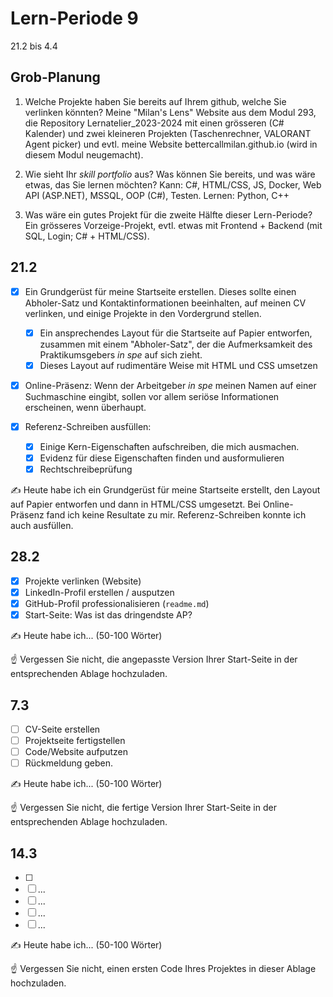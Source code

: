 # Lern-Periode 9

21.2 bis 4.4

## Grob-Planung

1. Welche Projekte haben Sie bereits auf Ihrem github, welche Sie verlinken könnten?
   Meine "Milan's Lens" Website aus dem Modul 293, die Repository Lernatelier_2023-2024 mit einen grösseren (C# Kalender) und zwei kleineren Projekten (Taschenrechner, VALORANT Agent picker) und evtl. meine Website bettercallmilan.github.io (wird in diesem Modul neugemacht).
   
2. Wie sieht Ihr *skill portfolio* aus? Was können Sie bereits, und was wäre etwas, das Sie lernen möchten?
   Kann: C#, HTML/CSS, JS, Docker, Web API (ASP.NET), MSSQL, OOP (C#), Testen.
   Lernen: Python, C++ 
   
3. Was wäre ein gutes Projekt für die zweite Hälfte dieser Lern-Periode?
   Ein grösseres Vorzeige-Projekt, evtl. etwas mit Frontend + Backend (mit SQL, Login; C# + HTML/CSS). 

## 21.2

- [x] Ein Grundgerüst für meine Startseite erstellen. Dieses sollte einen Abholer-Satz und Kontaktinformationen beeinhalten, auf meinen CV verlinken, und einige Projekte in den Vordergrund stellen.
  
  - [x] Ein ansprechendes Layout für die Startseite auf Papier entworfen, zusammen mit einem "Abholer-Satz", der die Aufmerksamkeit des Praktikumsgebers *in spe* auf sich zieht.
  - [x] Dieses Layout auf rudimentäre Weise mit HTML und CSS umsetzen

- [x] Online-Präsenz: Wenn der Arbeitgeber *in spe* meinen Namen auf einer Suchmaschine eingibt, sollen vor allem seriöse Informationen erscheinen, wenn überhaupt. 

- [x] Referenz-Schreiben ausfüllen:
  
  - [x] Einige Kern-Eigenschaften aufschreiben, die mich ausmachen.
  - [x] Evidenz für diese Eigenschaften finden und ausformulieren
  - [x] Rechtschreibeprüfung

✍️ Heute habe ich ein Grundgerüst für meine Startseite erstellt, den Layout auf Papier entworfen und dann in HTML/CSS umgesetzt. Bei Online-Präsenz fand ich keine Resultate zu mir. Referenz-Schreiben konnte ich auch ausfüllen.

## 28.2

- [x] Projekte verlinken (Website)
- [x] LinkedIn-Profil erstellen / ausputzen
- [x] GitHub-Profil professionalisieren (`readme.md`)
- [x] Start-Seite: Was ist das dringendste AP?

✍️ Heute habe ich... (50-100 Wörter)

☝️ Vergessen Sie nicht, die angepasste Version Ihrer Start-Seite in der entsprechenden Ablage hochzuladen.

## 7.3

- [ ] CV-Seite erstellen
- [ ] Projektseite fertigstellen
- [ ] Code/Website aufputzen
- [ ] Rückmeldung geben.

✍️ Heute habe ich... (50-100 Wörter)

☝️ Vergessen Sie nicht, die fertige Version Ihrer Start-Seite in der entsprechenden Ablage hochzuladen.

## 14.3

- [ ] 
- [ ] ...
- [ ] ...
- [ ] ...
- [ ] ...

✍️ Heute habe ich... (50-100 Wörter)

☝️ Vergessen Sie nicht, einen ersten Code Ihres Projektes in dieser Ablage hochzuladen.
